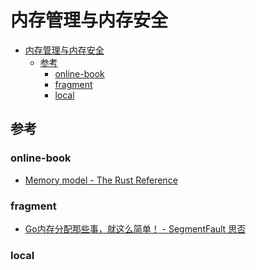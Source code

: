 # 内存管理与内存安全

<!--ts-->
* [内存管理与内存安全](#内存管理与内存安全)
   * [参考](#参考)
      * [online-book](#online-book)
      * [fragment](#fragment)
      * [local](#local)

<!-- Created by https://github.com/ekalinin/github-markdown-toc -->
<!-- Added by: runner, at: Wed Jul 13 15:08:37 UTC 2022 -->

<!--te-->

## 参考

### online-book

- [Memory model - The Rust Reference](https://doc.rust-lang.org/stable/reference/memory-model.html)

### fragment

- [Go内存分配那些事，就这么简单！ - SegmentFault 思否](https://segmentfault.com/a/1190000020338427)

### local